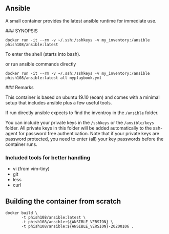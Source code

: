 ## Ansible 

A small container provides the latest ansible runtime for immediate use.

### SYNOPSIS

```
docker run -it --rm -v ~/.ssh:/sshkeys -v my_inventory:/ansible phish108/ansible:latest
```

To enter the shell (starts into bash).

or run ansible commands directly 

```
docker run -it --rm -v ~/.ssh:/sshkeys -v my_inventory:/ansible phish108/ansible:latest all myplaybook.yml
```

### Remarks 

This container is based on ubuntu 19.10 (eoan) and comes with a minimal setup that includes ansible plus a few useful tools. 

If run directly ansible expects to find the inventroy in the ```/ansible``` folder. 

You can include your private keys in the ```/sshkeys``` or the ```/ansible/keys``` folder. All private keys in this folder will be added automatically to the ssh-agent for password free authentication. Note that if your private keys are password protected, you need to enter (all) your key passwords before the container runs.

### Included tools for better handling

* vi (from vim-tiny)
* git 
* less
* curl

## Building the container from scratch

```
docker build \
       -t phish108/ansible:latest \
       -t phish108/ansible:${ANSIBLE_VERSION} \
       -t phish108/ansible:${ANSIBLE_VERSION}-20200106 .
```
